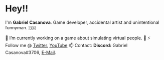 # Hey!!
I'm **Gabriel Casanova**. Game developer, accidental artist and unintentional funnyman. 🇧🇷

🔭 I’m currently working on a game about simulating virtual people. 🤖
⚡ Follow me @ [Twitter](https://twitter.com/casanova_games), [YouTube](https://www.youtube.com/channel/UCdSgQXsG4uW9r6NZi4hR8RQ)
📫 Contact: **Discord:** Gabriel Casanova#3706, [E-Mail](malito:con.casanovaproductions@gmail.com).